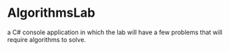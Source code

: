 # AlgorithmsLab
a C# console application in which the lab will have a few problems that will require algorithms to solve.
